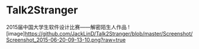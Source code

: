 ﻿# Talk2Stranger
2015届中国大学生软件设计比赛——解密陌生人作品
![image]https://github.com/JackLinD/Talk2Stranger/blob/master/Screenshot/Screenshot_2015-06-20-09-13-10.png?raw=true